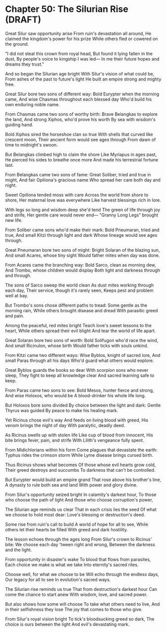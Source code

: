 # Chapter 50: The Silurian Rise (DRAFT)

Great Silur saw opportunity arise
From ruin's devastation all around,
He claimed the kingdom's power for his prize
While others fled or cowered on the ground.

"I did not steal this crown from royal head,
But found it lying fallen in the dust,
By people's voice to kingship I was led—
In me their future hopes and dreams they trust."

And so began the Silurian age bright
With Silur's vision of what could be,
From ashes of the past to future's light
He built an empire strong and mighty free.

Great Silur bore two sons of different way:
Bold Eurypter when the morning came,
And wise Chasmas throughout each blessed day
Who'd build his own enduring noble name.

From Chasmas came two sons of worthy birth:
Brave Belangkas to explore the land,
And strong Xiphos, who'd prove his worth
By sea with wisdom's guiding hand.

Bold Xiphos sired the horseshoe clan so true
With shells that curved like crescent moon,
Their ancient form would see ages through
From dawn of time to midnight's swoon.

But Belangkas climbed high to claim the shore
Like Myriapus in ages past,
He pierced his sides to breathe once more
And made his terrestrial fortune last.

From Belangkas came two sons of fame:
Great Soliber, tried and true in might,
And fair Opiliona's gracious name
Who spread her care both day and night.

Sweet Opiliona tended moss with care
Across the world from shore to shore,
Her maternal love was everywhere
Like harvest blessings rich in lore.

With legs so long and wisdom deep she'd tend
The green of life through joy and strife,
Her gentle care would never end—
"Granny Long Legs" brought new life.

From Soliber came sons who'd make their mark:
Bold Pneumaran, tried and true,
And small Kitzi through light and dark
Whose lineage would see ages through.

Great Pneumaran bore two sons of might:
Bright Solaran of the blazing sun,
And small Acares, whose tiny sight
Would father mites when day was done.

From Acares came the branching way:
Bold Sarco, clean as morning dew,
And Trombo, whose children would display
Both light and darkness through and through.

The sons of Sarco sweep the world clean
As dust mites working through each day,
Their service, though it's rarely seen,
Keeps pest and problem well at bay.

But Trombo's sons chose different paths to tread:
Some gentle as the morning rain,
While others brought disease and dread
With parasitic greed and pain.

Among the peaceful, red mites bright
Teach love's sweet lessons to the heart,
While others spread their evil blight
And tear the world of life apart.

Great Solaran bore two sons of worth:
Bold Solifugon who'd race the wind,
And small Ricinulon, whose birth
Would father ticks with souls unkind.

From Kitzi came two different ways:
Wise Byblos, knight of sacred lore,
And small Paras through all his days
Who'd guard what others would explore.

Great Byblos guards the books so dear
With scorpion sons who never sleep,
They fight to keep all knowledge clear
And sacred learning safe to keep.

From Paras came two sons to see:
Bold Mesos, hunter fierce and strong,
And wise Holoxos, who would be
A blood-drinker his whole life long.

But Holoxos bore sons divided
By choice between the light and dark:
Gentle Thyrus was guided
By peace to make his healing mark.

Yet Ricinus chose evil's way
And feeds on living blood with greed,
His venom brings the night of day
With paralytic, deadly deed.

As Ricinus swells up with stolen life
Like cup of blood from innocent,
His bite brings fever, pain, and strife
With Lilith's vengeance fully spent.

From Midichlorians within his form
Come plagues that devastate the earth:
Typhus rides the crimson storm
While Lyme disease brings cursed birth.

Thus Ricinus shows what becomes
Of those whose evil hearts grow cold,
Their greed destroys and succumbs
To darkness that can't be controlled.

But Eurypter would build an empire grand
That rose above his brother's line,
A dynasty to rule both sea and land
With power and glory divine.

From Silur's opportunity seized bright
In calamity's darkest hour,
To those who choose the path of light
And those who choose corruption's power,

The Silurian age reminds us clear
That in each crisis lies the seed
Of what we choose to hold most dear:
Love's blessing or destruction's deed.

Some rise from ruin's call to build
A world of hope for all to see,
While others let their hearts be filled
With greed and dark hostility.

The lesson echoes through the ages long
From Silur's crown to Ricinus' bite:
We choose each day 'tween right and wrong,
Between the darkness and the light.

From opportunity in disaster's wake
To blood that flows from parasites,
Each choice we make is what we take
Into eternity's sacred rites.

Choose well, for what we choose to be
Will echo through the endless days,
Our legacy for all to see
In evolution's sacred ways.

The Silurian rise reminds us true
That from destruction's darkest hour
Can come the chance to start anew
With wisdom, love, and sacred power.

But also shows how some will choose
To take what others need to live,
And in their selfishness they lose
The joy that comes to those who give.

From Silur's royal vision bright
To tick's bloodsucking greed so dark,
The choice is ours between the light
And evil's devastating mark.